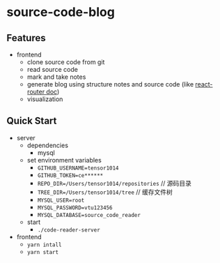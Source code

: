 # source-code-blog

## Features
- frontend
  - clone source code from git
  - read source code
  - mark and take notes
  - generate blog using structure notes and source code (like [react-router doc](https://reacttraining.com/react-router/web/guides/quick-start))
  - visualization

## Quick Start
- server
  - dependencies
    - mysql
  - set environment variables 
    - `GITHUB_USERNAME=tensor1014`
    - `GITHUB_TOKEN=ce******`
    - `REPO_DIR=/Users/tensor1014/repositories` // 源码目录
    - `TREE_DIR=/Users/tensor1014/tree`         //  缓存文件树
    - `MYSQL_USER=root`
    - `MYSQL_PASSWORD=vtu123456`
    - `MYSQL_DATABASE=source_code_reader`
  - start
    - `./code-reader-server`
- frontend
  - `yarn intall`
  - `yarn start`

